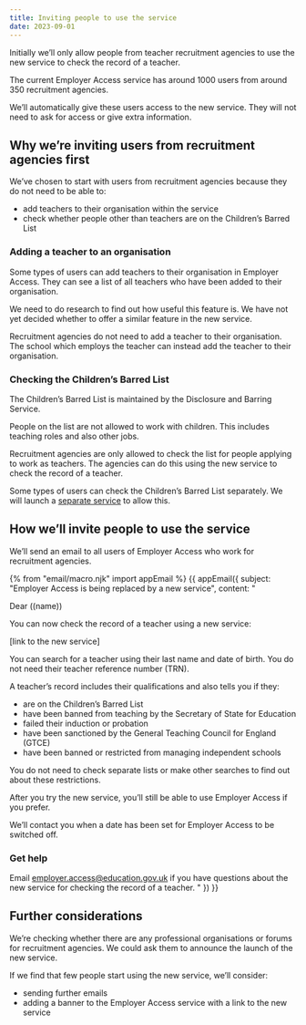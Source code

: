 ```yaml
---
title: Inviting people to use the service
date: 2023-09-01
---
```


Initially we’ll only allow people from teacher recruitment agencies to use the new service to check the record of a teacher.

The current Employer Access service has around 1000 users from around 350 recruitment agencies.

We’ll automatically give these users access to the new service. They will not need to ask for access or give extra information.

## Why we’re inviting users from recruitment agencies first

We’ve chosen to start with users from recruitment agencies because they do not need to be able to:

- add teachers to their organisation within the service
- check whether people other than teachers are on the Children’s Barred List

### Adding a teacher to an organisation

Some types of users can add teachers to their organisation in Employer Access. They can see a list of all teachers who have been added to their organisation.

We need to do research to find out how useful this feature is. We have not yet decided whether to offer a similar feature in the new service.

Recruitment agencies do not need to add a teacher to their organisation. The school which employs the teacher can instead add the teacher to their organisation.

### Checking the Children’s Barred List

The Children’s Barred List is maintained by the Disclosure and Barring Service.

People on the list are not allowed to work with children. This includes teaching roles and also other jobs.

Recruitment agencies are only allowed to check the list for people applying to work as teachers. The agencies can do this using the new service to check the record of a teacher.

Some types of users can check the Children’s Barred List separately. We will launch a [separate service](/check-the-childrens-barred-list/) to allow this.

## How we’ll invite people to use the service

We’ll send an email to all users of Employer Access who work for recruitment agencies.

{% from "email/macro.njk" import appEmail %}
{{ appEmail({
  subject: "Employer Access is being replaced by a new service",
  content: "

Dear ((name))

You can now check the record of a teacher using a new service:

[link to the new service]

You can search for a teacher using their last name and date of birth. You do not need their teacher reference number (TRN).

A teacher’s record includes their qualifications and also tells you if they:

- are on the Children’s Barred List
- have been banned from teaching by the Secretary of State for Education
- failed their induction or probation
- have been sanctioned by the General Teaching Council for England (GTCE)
- have been banned or restricted from managing independent schools

You do not need to check separate lists or make other searches to find out about these restrictions.

After you try the new service, you’ll still be able to use Employer Access if you prefer.

We’ll contact you when a date has been set for Employer Access to be switched off.

### Get help

Email employer.access@education.gov.uk if you have questions about the new service for checking the record of a teacher.
"
}) }}


## Further considerations

We’re checking whether there are any professional organisations or forums for recruitment agencies. We could ask them to announce the launch of the new service.

If we find that few people start using the new service, we’ll consider:

* sending further emails
* adding a banner to the Employer Access service with a link to the new service
